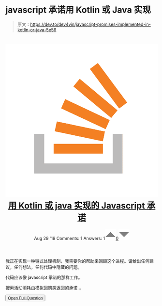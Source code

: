# javascript 承诺用 Kotlin 或 Java 实现

> 原文：<https://dev.to/dev4vin/javascript-promises-implemented-in-kotlin-or-java-5e56>

<header>

# ![](img/5dbb32dd8e7a84fd6febfe0cdccb56ed.png) [用 Kotlin 或 java 实现的 Javascript 承诺](https://stackoverflow.com/questions/57711664/javascript-promises-implemented-in-kotlin-or-java)

Aug 29 '19 Comments: 1 Answers: 1[![](img/a065da4e8eb02494bbdf9da25e72307b.png)0![](img/0a5dbf7e796d422711f0ba4f7b944281.png)](https://stackoverflow.com/questions/57711664/javascript-promises-implemented-in-kotlin-or-java) </header>

我正在实现一种链式处理机制，我需要你的帮助来回顾这个进程。请给出任何建议，任何想法，任何代码中隐藏的问题。

代码应该像 javascript 承诺的那样工作。

搜索活动消耗由模拟回购类返回的承诺…

<button class="ltag__stackexchange--btn" type="button">[Open Full Question](https://stackoverflow.com/questions/57711664/javascript-promises-implemented-in-kotlin-or-java)</button>